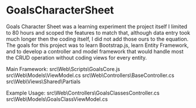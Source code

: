 GoalsCharacterSheet
===================
Goals Character Sheet was a learning experiment the project itself I limited to 80 hours and scoped the features to match that, although data entry took much longer then the coding itself, I did not add those ours to the equation. The goals for this project was to learn Bootstrap.js, learn Entity Framework, and to develop a controller and model framework that would handle most the CRUD operation without coding views for every entity.  

Main Framework:
src\Web\Scripts\GoalsCore.js
src\Web\Models\ViewModel.cs
src\Web\Controllers\BaseController.cs
src\Web\Views\Shared\Partials

Example Usage:
src\Web\Controllers\GoalsClassesController.cs
src\Web\Models\GoalsClassViewModel.cs
